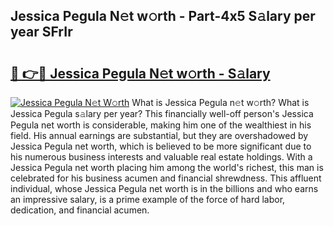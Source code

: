 ## Jessica Pegula N𝚎t w𝚘rth - Part-4x5 S𝚊lary per year SFrIr

# <h2><a href="http://gc2bch7.nevu.top/?p=Jessica+Pegula">🔗 👉🔴 Jessica Pegula N𝚎t w𝚘rth - S𝚊lary</a></h2>

[![Jessica Pegula N𝚎t W𝚘rth](https://i.imgur.com/Oavwk0R.jpeg)](http://gc2bch7.nevu.top/?p=Jessica+Pegula)
What is Jessica Pegula n𝚎t w𝚘rth? What is Jessica Pegula s𝚊lary per year?
This financially well-off person's Jessica Pegula net worth is considerable, making him one of the wealthiest in his field. His annual earnings are substantial, but they are overshadowed by Jessica Pegula net worth, which is believed to be more significant due to his numerous business interests and valuable real estate holdings. With a Jessica Pegula net worth placing him among the world's richest, this man is celebrated for his business acumen and financial shrewdness. This affluent individual, whose Jessica Pegula net worth is in the billions and who earns an impressive salary, is a prime example of the force of hard labor, dedication, and financial acumen.
